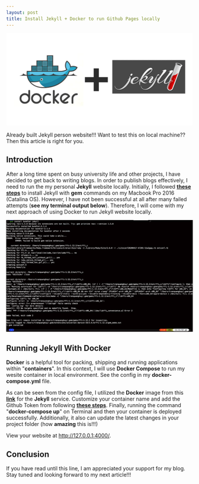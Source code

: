 ```yaml
---
layout: post
title: Install Jekyll + Docker to run Github Pages locally
---
```


![Docker Jekyll Cover](/images/jekyll-docker.png)

Already built Jekyll person website!!! Want to test this on local machine?? Then this article is right for you.

## Introduction

After a long time spent on busy university life and other projects, I have decided to get back to writing blogs. In order to publish blogs effectively, I need to run the my personal <b>Jekyll</b> website locally. Initially, I followed **[these steps](https://jekyllrb.com/docs/installation/macos/)** to install Jekyll with <b>gem</b> commands on my Macbook Pro 2016 (Catalina OS). However, I have not been successful at all after many failed attempts (<b>see my terminal output below</b>). Therefore, I will come with my next approach of using Docker to run Jekyll website locally.

![Install Jekyll Terminal](/images/install-jekyll-mac.png)

## Running Jekyll With Docker

<b>Docker</b> is a helpful tool for packing, shipping and running applications within "<b>containers</b>". In this context, I will use <b>Docker Compose</b> to run my wesite container in local environment. See the config in my <b>docker-compose.yml</b> file.

<script src="https://gist.github.com/tranquanghuy0801/0487d4a7cb82524abb68802b14294db6.js"></script>

As can be seen from the config file, I utilized the <b>Docker</b> image from this **[link](https://github.com/Starefossen/docker-github-pages)** for the <b>Jekyll</b> service. Customize your container name and add the Github Token from following **[these steps](https://help.github.com/en/github/authenticating-to-github/creating-a-personal-access-token-for-the-command-line)**. Finally, running the command "<b>docker-compose up</b>" on Terminal and then your container is deployed successfully. Additionally, it also can update the latest changes in your project folder (how <b>amazing</b> this is!!!) 

View your website at <http://127.0.0.1:4000/>.

## Conclusion

If you have read until this line, I am appreciated your support for my blog. Stay tuned and looking forward to my next article!!!
